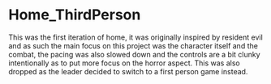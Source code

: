 # Home_ThirdPerson
 
This was the first iteration of home, it was originally inspired by resident evil and as such the main focus on this project was the character itself and the combat, the pacing was also slowed down and the controls are a bit clunky intentionally as to put more focus on the horror aspect. This was also dropped as the leader decided to switch to a first person game instead.
